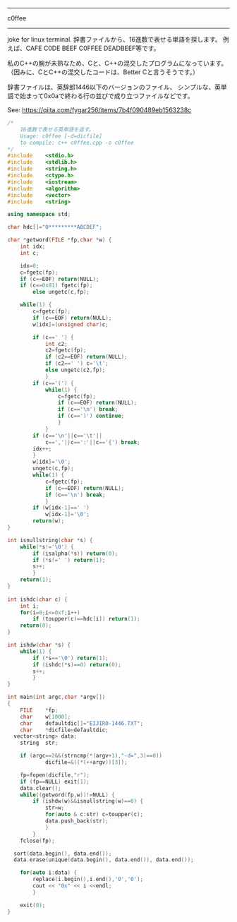 


**************************************************


c0ffee


**************************************************


joke for linux terminal.
辞書ファイルから、16進数で表せる単語を探します。
例えば、CAFE C0DE BEEF C0FFEE DEADBEEF等です。

私のC++の腕が未熟なため、Cと、C++の混交したプログラムになっています。
（因みに、CとC++の混交したコードは、Better Cと言うそうです。）

辞書ファイルは、英辞郎1446以下のバージョンのファイル、
シンプルな、英単語で始まって0x0aで終わる行の並びで成り立つファイルなどです。

See:
https://qiita.com/fygar256/items/7b4f090489eb1563238c

```c0ffee.cpp
/*
	16進数で表せる英単語を返す。
	Usage: c0ffee [-d=dicfile]
	to compile: c++ c0ffee.cpp -o c0ffee
*/
#include	<stdio.h>
#include	<stdlib.h>
#include	<string.h>
#include	<ctype.h>
#include	<iostream>
#include	<algorithm>
#include	<vector>
#include	<string>

using namespace std;

char hdc[]="O*********ABCDEF";

char *getword(FILE *fp,char *w) {
	int idx;
	int c;

	idx=0;
	c=fgetc(fp);
	if (c==EOF) return(NULL);
	if (c==0x81) fgetc(fp);
		else ungetc(c,fp);

	while(1) {
		c=fgetc(fp);
		if (c==EOF) return(NULL);
		w[idx]=(unsigned char)c;

		if (c==' ') {
			int	c2;
			c2=fgetc(fp);
			if (c2==EOF) return(NULL);
			if (c2==' ') c='\t';
			else ungetc(c2,fp);
			}
		if (c=='(') {
			while(1) {
				c=fgetc(fp);
				if (c==EOF) return(NULL);
				if (c=='\n') break;
				if (c==')') continue;
				}
			}
		if (c=='\n'||c=='\t'||
			c==','||c==':'||c=='{') break;
		idx++;
		}
		w[idx]='\0';
		ungetc(c,fp);
		while(1) {
			c=fgetc(fp);
			if (c==EOF) return(NULL);
			if (c=='\n') break;
			}
		if (w[idx-1]==' ')
			w[idx-1]='\0';
		return(w);
}

int isnullstring(char *s) {
	while(*s!='\0') {
		if (isalpha(*s)) return(0);
		if (*s!=' ') return(1);
		s++;
		}
	return(1);
}
		
int ishdc(char c) {
	int	i;
	for(i=0;i<=0xf;i++)
		if (toupper(c)==hdc[i]) return(1);
	return(0);
}

int ishdw(char *s) {
	while(1) {
		if (*s=='\0') return(1);
		if (ishdc(*s)==0) return(0);
		s++;
		}
}

int	main(int argc,char *argv[])
{
	FILE	*fp;
	char	w[1000];
	char	defaultdic[]="EIJIRO-1446.TXT";
	char	*dicfile=defaultdic;
  vector<string> data;
	string	str;

	if (argc==2&&(strncmp(*(argv+1),"-d=",3)==0))
			dicfile=&((*(++argv))[3]);

	fp=fopen(dicfile,"r");
	if (fp==NULL) exit(1);
	data.clear();
	while((getword(fp,w))!=NULL) {
		if (ishdw(w)&&isnullstring(w)==0) {
			str=w;
			for(auto & c:str) c=toupper(c);
			data.push_back(str); 
			}
		}
	fclose(fp);

  sort(data.begin(), data.end());
  data.erase(unique(data.begin(), data.end()), data.end());

	for(auto i:data) {
		replace(i.begin(),i.end(),'O','0');
		cout << "0x" << i <<endl;
		}

	exit(0);
}
```
